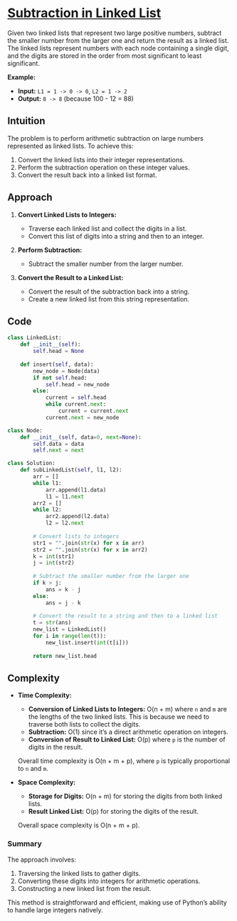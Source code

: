 # [Subtraction in Linked List](https://www.geeksforgeeks.org/problems/subtraction-in-linked-list/1)

Given two linked lists that represent two large positive numbers, subtract the smaller number from the larger one and return the result as a linked list. The linked lists represent numbers with each node containing a single digit, and the digits are stored in the order from most significant to least significant.

**Example:**
- **Input:** `L1 = 1 -> 0 -> 0`, `L2 = 1 -> 2`
- **Output:** `8 -> 8` (because 100 - 12 = 88)

## Intuition

The problem is to perform arithmetic subtraction on large numbers represented as linked lists. To achieve this:
1. Convert the linked lists into their integer representations.
2. Perform the subtraction operation on these integer values.
3. Convert the result back into a linked list format.

## Approach

1. **Convert Linked Lists to Integers:**
   - Traverse each linked list and collect the digits in a list.
   - Convert this list of digits into a string and then to an integer.

2. **Perform Subtraction:**
   - Subtract the smaller number from the larger number.

3. **Convert the Result to a Linked List:**
   - Convert the result of the subtraction back into a string.
   - Create a new linked list from this string representation.

## Code

```python
class LinkedList:
    def __init__(self):
        self.head = None
    
    def insert(self, data):
        new_node = Node(data)
        if not self.head:
            self.head = new_node
        else:
            current = self.head
            while current.next:
                current = current.next
            current.next = new_node

class Node:
    def __init__(self, data=0, next=None):
        self.data = data
        self.next = next

class Solution:
    def subLinkedList(self, l1, l2): 
        arr = []
        while l1:
            arr.append(l1.data)
            l1 = l1.next
        arr2 = []
        while l2:
            arr2.append(l2.data)
            l2 = l2.next
        
        # Convert lists to integers
        str1 = "".join(str(x) for x in arr)
        str2 = "".join(str(x) for x in arr2)
        k = int(str1)
        j = int(str2)
        
        # Subtract the smaller number from the larger one
        if k > j:
            ans = k - j
        else:
            ans = j - k
        
        # Convert the result to a string and then to a linked list
        t = str(ans)
        new_list = LinkedList()
        for i in range(len(t)):
            new_list.insert(int(t[i]))
        
        return new_list.head
```

## Complexity

- **Time Complexity:**
  - **Conversion of Linked Lists to Integers:** O(n + m) where `n` and `m` are the lengths of the two linked lists. This is because we need to traverse both lists to collect the digits.
  - **Subtraction:** O(1) since it’s a direct arithmetic operation on integers.
  - **Conversion of Result to Linked List:** O(p) where `p` is the number of digits in the result. 

  Overall time complexity is O(n + m + p), where `p` is typically proportional to `n` and `m`.

- **Space Complexity:**
  - **Storage for Digits:** O(n + m) for storing the digits from both linked lists.
  - **Result Linked List:** O(p) for storing the digits of the result.

  Overall space complexity is O(n + m + p).

### Summary

The approach involves:
1. Traversing the linked lists to gather digits.
2. Converting these digits into integers for arithmetic operations.
3. Constructing a new linked list from the result.

This method is straightforward and efficient, making use of Python’s ability to handle large integers natively.
